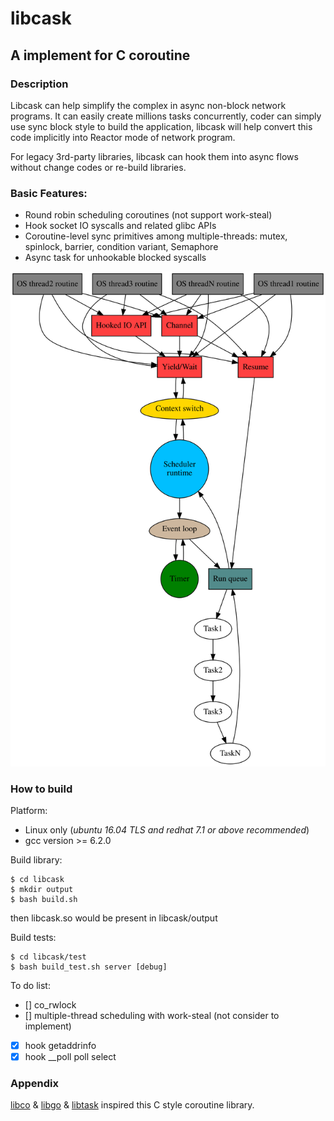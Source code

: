 # libcask
## A implement for C coroutine

### Description
Libcask can help simplify the complex in async non-block network programs.
It can easily create millions tasks concurrently, coder can simply use sync
block style to build the application, libcask will help convert this code
implicitly into Reactor mode of network program.

For legacy 3rd-party libraries, libcask can hook them into async flows without
change codes or re-build libraries.

### Basic Features:
* Round robin scheduling coroutines (not support work-steal)
* Hook socket IO syscalls and related glibc APIs
* Coroutine-level sync primitives among multiple-threads: mutex, spinlock, barrier, condition variant, Semaphore
* Async task for unhookable blocked syscalls

<img src="https://raw.githubusercontent.com/YingshuLu/libcask/master/libcask.svg?sanitize=true">

### How to build

Platform:
* Linux only (*ubuntu 16.04 TLS and redhat 7.1 or above recommended*)
* gcc version >= 6.2.0   

Build library:  
```
$ cd libcask  
$ mkdir output  
$ bash build.sh
```  

then libcask.so would be present in libcask/output

Build tests:  
```
$ cd libcask/test    
$ bash build_test.sh server [debug]
```

To do list:
- []  co_rwlock
- []  multiple-thread scheduling with work-steal (not consider to implement)
- [x] hook getaddrinfo
- [x] hook __poll poll select

### Appendix
[libco](https://github.com/Tencent/libco) & [libgo](https://github.com/yyzybb537/libgo) & [libtask](https://swtch.com/libtask/) inspired this C style coroutine library.
